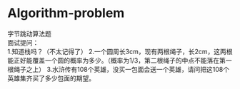 # Algorithm-problem
字节跳动算法题
<br>
面试提问：<br>
1.知道栈吗？（不太记得了）
2.一个圆周长3cm，现有两根绳子，长2cm，这两根能正好能覆盖一个圆的概率为多少。（概率为1/3，第二根绳子的中点不能落在第一根绳子之上）
3.水浒传有108个英雄，没买一包面会送一个英雄，请问把这108个英雄集齐买了多少包面的期望。

